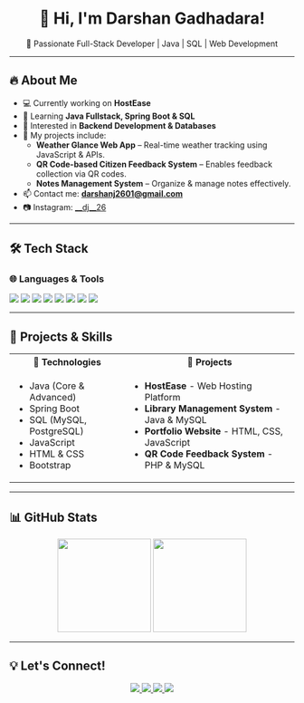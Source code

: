 <h1 align="center">👋 Hi, I'm Darshan Gadhadara!</h1>

<p align="center">
  🚀 Passionate Full-Stack Developer | Java | SQL | Web Development
</p>

---

## 🔥 About Me
- 💻 Currently working on **HostEase**
- 🌱 Learning **Java Fullstack, Spring Boot & SQL**
- 🎯 Interested in **Backend Development & Databases**
- 📂 My projects include:
  - **Weather Glance Web App** – Real-time weather tracking using JavaScript & APIs.
  - **QR Code-based Citizen Feedback System** – Enables feedback collection via QR codes.
  - **Notes Management System** – Organize & manage notes effectively.
- 📫 Contact me: **darshanj2601@gmail.com**
- 📷 Instagram: [__dj__26](https://www.instagram.com/__dj__26/)

---

## 🛠️ Tech Stack
### 🌐 **Languages & Tools**
<p align="left">
  <img src="https://img.shields.io/badge/Java-ED8B00?style=for-the-badge&logo=java&logoColor=white">
  <img src="https://img.shields.io/badge/Spring%20Boot-6DB33F?style=for-the-badge&logo=spring-boot&logoColor=white">
  <img src="https://img.shields.io/badge/MySQL-4479A1?style=for-the-badge&logo=mysql&logoColor=white">
  <img src="https://img.shields.io/badge/JavaScript-F7DF1E?style=for-the-badge&logo=javascript&logoColor=black">
  <img src="https://img.shields.io/badge/HTML5-E34F26?style=for-the-badge&logo=html5&logoColor=white">
  <img src="https://img.shields.io/badge/CSS3-1572B6?style=for-the-badge&logo=css3&logoColor=white">
  <img src="https://img.shields.io/badge/Bootstrap-563D7C?style=for-the-badge&logo=bootstrap&logoColor=white">
  <img src="https://img.shields.io/badge/Figma-000000?style=for-the-badge&logo=figma&logoColor=white">
</p>

---

## 📂 Projects & Skills  
<div align="left">
  <table>
    <tr>
      <th>🔹 Technologies</th>
      <th>📂 Projects</th>
    </tr>
    <tr>
      <td>
        <ul>
          <li>Java (Core & Advanced)</li>
          <li>Spring Boot</li>
          <li>SQL (MySQL, PostgreSQL)</li>
          <li>JavaScript</li>
          <li>HTML & CSS</li>
          <li>Bootstrap</li>
        </ul>
      </td>
      <td>
        <ul>
          <li><b>HostEase</b> - Web Hosting Platform</li>
          <li><b>Library Management System</b> - Java & MySQL</li>
          <li><b>Portfolio Website</b> - HTML, CSS, JavaScript</li>
          <li><b>QR Code Feedback System</b> - PHP & MySQL</li>
        </ul>
      </td>
    </tr>
  </table>
</div>

---

## 📊 GitHub Stats
<p align="center">
  <img src="https://github-readme-stats.vercel.app/api?username=darshanj26&show_icons=true&theme=dark" height="165">
  <img src="https://github-readme-stats.vercel.app/api/top-langs/?username=darshanj26&layout=compact&theme=dark" height="165">
</p>

---

## 💡 Let's Connect!
<p align="center">
  <a href="mailto:darshanj2601@gmail.com">
    <img src="https://img.shields.io/badge/Email-darshanj2601@gmail.com-red?style=for-the-badge&logo=gmail&logoColor=white">
  </a>
  <a href="https://github.com/darshanj26">
    <img src="https://img.shields.io/badge/GitHub-darshanj26-181717?style=for-the-badge&logo=github&logoColor=white">
  </a>
  <a href="https://www.linkedin.com/in/darshan-gadhadara-9414b0258/">
    <img src="https://img.shields.io/badge/LinkedIn-Darshan_Gadhadara-0077B5?style=for-the-badge&logo=linkedin&logoColor=white">
  </a>
  <a href="https://www.instagram.com/__dj__26/">
    <img src="https://img.shields.io/badge/Instagram-__dj__26-E4405F?style=for-the-badge&logo=instagram&logoColor=white">
  </a>
</p>
